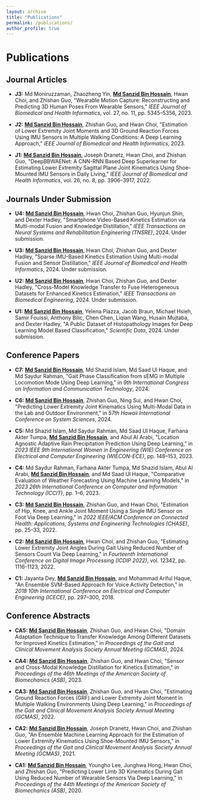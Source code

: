 ```yaml
---
layout: archive
title: "Publications"
permalink: /publications/
author_profile: true
---
```


# Publications

## Journal Articles

- **J3:** Md Moniruzzaman, Zhaozheng Yin, **<u>Md Sanzid Bin Hossain</u>**, Hwan Choi, and Zhishan Guo, "Wearable Motion Capture: Reconstructing and Predicting 3D Human Poses From Wearable Sensors," *IEEE Journal of Biomedical and Health Informatics*, vol. 27, no. 11, pp. 5345–5356, 2023.

- **J2:** **<u>Md Sanzid Bin Hossain</u>**, Zhishan Guo, and Hwan Choi, "Estimation of Lower Extremity Joint Moments and 3D Ground Reaction Forces Using IMU Sensors in Multiple Walking Conditions: A Deep Learning Approach," *IEEE Journal of Biomedical and Health Informatics*, 2023.

- **J1:** **<u>Md Sanzid Bin Hossain</u>**, Joseph Dranetz, Hwan Choi, and Zhishan Guo, "DeepBBWAENet: A CNN-RNN Based Deep Superlearner for Estimating Lower Extremity Sagittal Plane Joint Kinematics Using Shoe-Mounted IMU Sensors in Daily Living," *IEEE Journal of Biomedical and Health Informatics*, vol. 26, no. 8, pp. 3906–3917, 2022.

## Journals Under Submission

- **U4:** **<u>Md Sanzid Bin Hossain</u>**, Hwan Choi, Zhishan Guo, Hyunjun Shin, and Dexter Hadley, "Smartphone Video-Based Kinetics Estimation via Multi-modal Fusion and Knowledge Distillation," *IEEE Transactions on Neural Systems and Rehabilitation Engineering (TNSRE)*, 2024. Under submission.

- **U3:** **<u>Md Sanzid Bin Hossain</u>**, Hwan Choi, Zhishan Guo, and Dexter Hadley, "Sparse IMU-Based Kinetics Estimation Using Multi-modal Fusion and Sensor Distillation," *IEEE Journal of Biomedical and Health Informatics*, 2024. Under submission.

- **U2:** **<u>Md Sanzid Bin Hossain</u>**, Hwan Choi, Zhishan Guo, and Dexter Hadley, "Cross-Model Knowledge Transfer to Fuse Heterogeneous Datasets for Enhanced Kinetics Estimation," *IEEE Transactions on Biomedical Engineering*, 2024. Under submission.

- **U1:** **<u>Md Sanzid Bin Hossain</u>**, Yelena Piazza, Jacob Braun, Michael Hsieh, Samir Fouissi, Anthony Bilic, Chen Chen, Liqian Wang, Husain Mujtaba, and Dexter Hadley, "A Public Dataset of Histopathology Images for Deep Learning Model Based Classification," *Scientific Data*, 2024. Under submission.

## Conference Papers

- **C7:** **<u>Md Sanzid Bin Hossain</u>**, Md Shazid Islam, Md Saad Ul Haque, and Md Saydur Rahman, "Gait Phase Classification from sEMG in Multiple Locomotion Mode Using Deep Learning," in *9th International Congress on Information and Communication Technology*, 2024.

- **C6:** **<u>Md Sanzid Bin Hossain</u>**, Zhishan Guo, Ning Sui, and Hwan Choi, "Predicting Lower Extremity Joint Kinematics Using Multi-Modal Data in the Lab and Outdoor Environment," in *57th Hawaii International Conference on System Sciences*, 2024.

- **C5:** Md Shazid Islam, Md Saydur Rahman, Md Saad Ul Haque, Farhana Akter Tumpa, **<u>Md Sanzid Bin Hossain</u>**, and Abul Al Arabi, "Location Agnostic Adaptive Rain Precipitation Prediction Using Deep Learning," in *2023 IEEE 9th International Women in Engineering (WIE) Conference on Electrical and Computer Engineering (WIECON-ECE)*, pp. 148–153, 2023.

- **C4:** Md Saydur Rahman, Farhana Akter Tumpa, Md Shazid Islam, Abul Al Arabi, **<u>Md Sanzid Bin Hossain</u>**, and Md Saad Ul Haque, "Comparative Evaluation of Weather Forecasting Using Machine Learning Models," in *2023 26th International Conference on Computer and Information Technology (ICCIT)*, pp. 1–6, 2023.

- **C3:** **<u>Md Sanzid Bin Hossain</u>**, Zhishan Guo, and Hwan Choi, "Estimation of Hip, Knee, and Ankle Joint Moment Using a Single IMU Sensor on Foot Via Deep Learning," in *2022 IEEE/ACM Conference on Connected Health: Applications, Systems and Engineering Technologies (CHASE)*, pp. 25–33, 2022.

- **C2:** **<u>Md Sanzid Bin Hossain</u>**, Hwan Choi, and Zhishan Guo, "Estimating Lower Extremity Joint Angles During Gait Using Reduced Number of Sensors Count Via Deep Learning," in *Fourteenth International Conference on Digital Image Processing (ICDIP 2022)*, vol. 12342, pp. 1116–1123, 2022.

- **C1:** Jayanta Dey, **<u>Md Sanzid Bin Hossain</u>**, and Mohammad Ariful Haque, "An Ensemble SVM-Based Approach for Voice Activity Detection," in *2018 10th International Conference on Electrical and Computer Engineering (ICECE)*, pp. 297–300, 2018.

## Conference Abstracts

- **CA5:** **<u>Md Sanzid Bin Hossain</u>**, Zhishan Guo, and Hwan Choi, "Domain Adaptation Technique to Transfer Knowledge Among Different Datasets for Improved Kinetics Estimation," in *Proceedings of the Gait and Clinical Movement Analysis Society Annual Meeting (GCMAS)*, 2024.

- **CA4:** **<u>Md Sanzid Bin Hossain</u>**, Zhishan Guo, and Hwan Choi, "Sensor and Cross-Modal Knowledge Distillation for Kinetics Estimation," in *Proceedings of the 46th Meetings of the American Society of Biomechanics (ASB)*, 2023.

- **CA3:** **<u>Md Sanzid Bin Hossain</u>**, Zhishan Guo, and Hwan Choi, "Estimating Ground Reaction Forces (GRF) and Lower Extremity Joint Moment in Multiple Walking Environments Using Deep Learning," in *Proceedings of the Gait and Clinical Movement Analysis Society Annual Meeting (GCMAS)*, 2022.

- **CA2:** **<u>Md Sanzid Bin Hossain</u>**, Joseph Dranetz, Hwan Choi, and Zhishan Guo, "An Ensemble Machine Learning Approach for the Estimation of Lower Extremity Kinematics Using Shoe-Mounted IMU Sensors," in *Proceedings of the Gait and Clinical Movement Analysis Society Annual Meeting (GCMAS)*, 2021.

- **CA1:** **<u>Md Sanzid Bin Hossain</u>**, Youngho Lee, Junghwa Hong, Hwan Choi, and Zhishan Guo, "Predicting Lower Limb 3D Kinematics During Gait Using Reduced Number of Wearable Sensors Via Deep Learning," in *Proceedings of the 44th Meetings of the American Society of Biomechanics (ASB)*, 2020.
